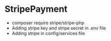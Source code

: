 # StripePayment

- composer require stripe/stripe-php
- Adding stripe key and stripe secret in .env file 
- Adding stripe in config/services file
